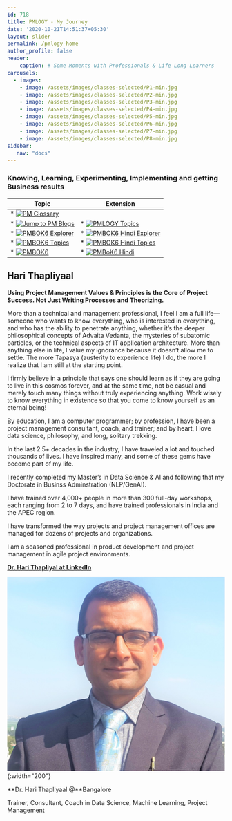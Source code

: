 ```yaml
---
id: 718    
title: PMLOGY - My Journey
date: '2020-10-21T14:51:37+05:30'
layout: slider
permalink: /pmlogy-home
author_profile: false
header:
    caption: # Some Moments with Professionals & Life Long Learners
carousels:
  - images: 
    - image: /assets/images/classes-selected/P1-min.jpg
    - image: /assets/images/classes-selected/P2-min.jpg
    - image: /assets/images/classes-selected/P3-min.jpg
    - image: /assets/images/classes-selected/P4-min.jpg
    - image: /assets/images/classes-selected/P5-min.jpg
    - image: /assets/images/classes-selected/P6-min.jpg
    - image: /assets/images/classes-selected/P7-min.jpg
    - image: /assets/images/classes-selected/P8-min.jpg
sidebar:
   nav: "docs"
---    
```


### Knowing, Learning, Experimenting, Implementing and getting Business results 

|Topic | Extension |
|--- | ---|
|* [![PM Glossary](https://img.shields.io/badge/Goto-PM_Glossary-blue)](/pmglossary) |  | 
|* [![Jump to PM Blogs](https://img.shields.io/badge/Goto-PMLOGY_Blog-blue)](/pmlogy-blog) |  * [![PMLOGY Topics](https://img.shields.io/badge/Goto-PMLOGY_Topics-blue)](/pmlogy-tags) | 
|* [![PMBOK6 Explorer](https://img.shields.io/badge/Goto-PMBOK6_Explorer-blue)](/pmbok6)   | * [![PMBOK6 Hindi Explorer](https://img.shields.io/badge/Goto-PMBOK6_Hindi_Explorer-blue)](/pmbok6hi) |
| * [![PMBOK6 Topics](https://img.shields.io/badge/Goto-PMBOK6_Topics-blue)](/pmbok6-tags)  | * [![PMBOK6 Hindi Topics](https://img.shields.io/badge/Goto-PMBOK6_Hindi_Topics-blue)](/pmbok6hi-tags) | 
| * [![PMBOK6](https://img.shields.io/badge/Goto-PMBOK6_Summary-blue)](/pmbok6-summary) | * [![PMBoK6 Hindi](https://img.shields.io/badge/Goto-PMBOK6_Hindi_Summary-blue)](/pmbok6hi-summary) |

    
## Hari Thapliyaal

**Using Project Management Values & Principles is the Core of Project Success. Not Just Writing Processes and Theorizing.**

More than a technical and management professional, I feel I am a full life—someone who wants to know everything, who is interested in everything, and who has the ability to penetrate anything, whether it’s the deeper philosophical concepts of Advaita Vedanta, the mysteries of subatomic particles, or the technical aspects of IT application architecture. More than anything else in life, I value my ignorance because it doesn’t allow me to settle. The more Tapasya (austerity to experience life) I do, the more I realize that I am still at the starting point.

I firmly believe in a principle that says one should learn as if they are going to live in this cosmos forever, and at the same time, not be casual and merely touch many things without truly experiencing anything. Work wisely to know everything in existence so that you come to know yourself as an eternal being!

By education, I am a computer programmer; by profession, I have been a project management consultant, coach, and trainer; and by heart, I love data science, philosophy, and long, solitary trekking.

In the last 2.5+ decades in the industry, I have traveled a lot and touched thousands of lives. I have inspired many, and some of these gems have become part of my life.

I recently completed my Master’s in Data Science & AI and following that my Doctorate in Businss Adminstration (NLP/GenAI).

I have trained over 4,000+ people in more than 300 full-day workshops, each ranging from 2 to 7 days, and have trained professionals in India and the APEC region.

I have transformed the way projects and project management offices are managed for dozens of projects and organizations.

I am a seasoned professional in product development and project management in agile project environments.

[**Dr. Hari Thapliyal at LinkedIn**](https://linkedin.com/in/harithapliyal)

![Hari Thapliyaal](/assets/images/profilephoto3.jpg){:width="200"}

**Dr. Hari Thapliyaal @**Bangalore

Trainer, Consultant, Coach in Data Science, Machine Learning, Project Management

